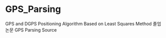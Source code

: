 # GPS_Parsing
GPS and DGPS Positioning Algorithm Based on Least Squares Method 졸업논문 GPS Parsing Source
